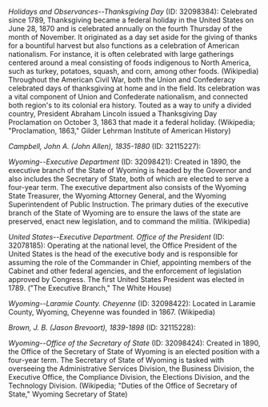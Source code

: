 *Holidays and Observances--Thanksgiving Day* (ID: 32098384): Celebrated since 1789, Thanksgiving became a federal holiday in the United States on June 28, 1870 and is celebrated annually on the fourth Thursday of the month of November. It originated as a day set aside for the giving of thanks for a bountiful harvest but also functions as a celebration of American nationalism. For instance, it is often celebrated with large gatherings centered around a meal consisting of foods indigenous to North America, such as turkey, potatoes, squash, and corn, among other foods. (Wikipedia) Throughout the American Civil War, both the Union and Confederacy celebrated days of thanksgiving at home and in the field. Its celebration was a vital component of Union and Confederate nationalism, and connected both region's to its colonial era history. Touted as a way to unify a divided country, President Abraham Lincoln issued a Thanksgiving Day Proclamation on October 3, 1863 that made it a federal holiday. (Wikipedia; "Proclamation, 1863," Gilder Lehrman Institute of American History)

*Campbell, John A. (John Allen), 1835-1880* (ID: 32115227): 

*Wyoming--Executive Department* (ID: 32098421): Created in 1890, the executive branch of the State of Wyoming is headed by the Governor and also includes the Secretary of State, both of which are elected to serve a four-year term. The executive department also consists of the Wyoming State Treasurer, the Wyoming Attorney General, and the Wyoming Superintendent of Public Instruction. The primary duties of the executive branch of the State of Wyoming are to ensure the laws of the state are preserved, enact new legislation, and to command the militia. (Wikipedia)

*United States--Executive Department. Office of the President* (ID: 32078185): Operating at the national level, the Office President of the United States is the head of the executive body and is responsible for assuming the role of the Commander in Chief, appointing members of the Cabinet and other federal agencies, and the enforcement of legislation approved by Congress. The first United States President was elected in 1789. ("The Executive Branch," The White House) 

*Wyoming--Laramie County. Cheyenne* (ID: 32098422): Located in Laramie County, Wyoming, Cheyenne was founded in 1867. (Wikipedia)

*Brown, J. B. (Jason Brevoort), 1839-1898* (ID: 32115228): 

*Wyoming--Office of the Secretary of State* (ID: 32098424): Created in 1890, the Office of the Secretary of State of Wyoming is an elected position with a four-year term. The Secretary of State of Wyoming is tasked with overseeing the Administrative Services Division, the Business Division, the Executive Office, the Compliance Division, the Elections Division, and the Technology Division. (Wikipedia; "Duties of the Office of Secretary of State," Wyoming Secretary of State)

